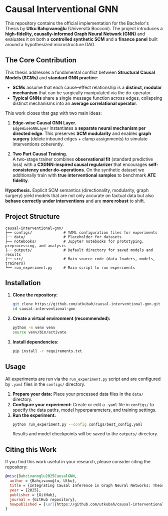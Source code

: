 # Causal Interventional GNN

This repository contains the official implementation for the Bachelor's Thesis by **Utku Bahçıvanoğlu** (Università Bocconi). The project introduces a **high-fidelity, causally-informed Graph Neural Network (GNN)** and evaluates it on both a **controlled synthetic SCM** and a **finance panel** built around a hypothesized microstructure DAG.

## The Core Contribution

This thesis addresses a fundamental conflict between **Structural Causal Models (SCMs)** and **standard GNN practice**:

- **SCMs** assume that each cause–effect relationship is a **distinct, modular mechanism** that can be surgically manipulated via the do-operator.
- **Typical GNNs** share a single message function across edges, collapsing distinct mechanisms into an **average correlational operator**.

This work closes that gap with two main ideas:

1. **Edge-wise Causal GNN Layer.**  
   `EdgeWiseGNNLayer` instantiates a **separate neural mechanism per directed edge**. This preserves **SCM modularity** and enables **graph surgery** (delete inbound edges + clamp assignments) to simulate interventions coherently.

2. **Two Part Causal Training.**  
   A two-stage trainer combines **observational fit** (standard predictive loss) with a **CXGNN-inspired causal regularizer** that encourages **self-consistency under do-operations**. On the synthetic dataset we additionally train with **true interventional samples** to benchmark **ATE fidelity**.

**Hypothesis.** Explicit SCM semantics (directionality, modularity, graph surgery) yield models that are not only accurate on factual data but also **behave correctly under interventions** and are **more robust** to shift.

## Project Structure


```
causal-interventional-gnn/
├── configs/              # YAML configuration files for experiments
├── data/                 # Placeholder for datasets
├── notebooks/            # Jupyter notebooks for prototyping, preprocessing, and analysis
├── outputs/              # Default directory for saved models and results
├── src/                  # Main source code (data loaders, models, trainers)
└── run_experiment.py     # Main script to run experiments
```

## Installation

1.  **Clone the repository:**
    ```bash
    git clone https://github.com/utkubah/causal-interventional-gnn.git
    cd causal-interventional-gnn
    ```
2.  **Create a virtual environment (recommended):**
    ```bash
    python -m venv venv
    source venv/bin/activate
    ```
3.  **Install dependencies:**
    ```bash
    pip install -r requirements.txt
    ```

## Usage

All experiments are run via the `run_experiment.py` script and are configured by `.yaml` files in the `configs/` directory.

1.  **Prepare your data:** Place your processed data files in the `data/` directory.
2.  **Configure your experiment:** Create or edit a `.yaml` file in `configs/` to specify the data paths, model hyperparameters, and training settings.
3.  **Run the experiment:**
    ```bash
    python run_experiment.py --config configs/best_config.yaml
    ```
    Results and model checkpoints will be saved to the `outputs/` directory.

## Citing this Work

If you find this work useful in your research, please consider citing the repository:

```bibtex
@misc{Bahcivanoglu2025CausalGNN,
  author = {Bahçıvanoğlu, Utku},
  title = {Integrating Causal Inference in Graph Neural Networks: Theoretical Foundations and Empirical Evaluation},
  year = {2025},
  publisher = {GitHub},
  journal = {GitHub repository},
  howpublished = {\url{https://github.com/utkubah/causal-interventional-gnn}}
}
```